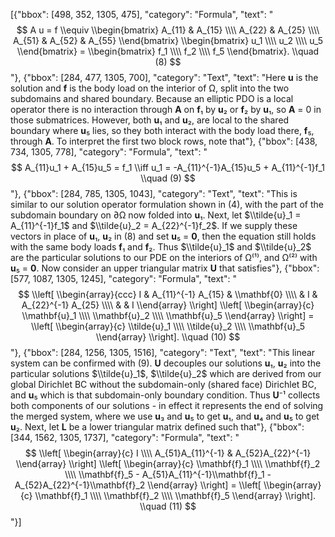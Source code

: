 [{"bbox": [498, 352, 1305, 475], "category": "Formula", "text": "$$ A u = f \\equiv \\begin{bmatrix} A_{11} & A_{15} \\\\ A_{22} & A_{25} \\\\ A_{51} & A_{52} & A_{55} \\end{bmatrix} \\begin{bmatrix} u_1 \\\\ u_2 \\\\ u_5 \\end{bmatrix} = \\begin{bmatrix} f_1 \\\\ f_2 \\\\ f_5 \\end{bmatrix}. \\quad (8) $$"}, {"bbox": [284, 477, 1305, 700], "category": "Text", "text": "Here **u** is the solution and **f** is the body load on the interior of Ω, split into the two subdomains and shared boundary. Because an elliptic PDO is a local operator there is no interaction through **A** on **f**₁ by **u**₂ or **f**₂ by **u**₁, so **A** = 0 in those submatrices. However, both **u**₁ and **u**₂, are local to the shared boundary where **u**₅ lies, so they both interact with the body load there, **f**₅, through **A**. To interpret the first two block rows, note that"}, {"bbox": [438, 734, 1305, 778], "category": "Formula", "text": "$$ A_{11}u_1 + A_{15}u_5 = f_1 \\iff u_1 = -A_{11}^{-1}A_{15}u_5 + A_{11}^{-1}f_1 \\quad (9) $$"}, {"bbox": [284, 785, 1305, 1043], "category": "Text", "text": "This is similar to our solution operator formulation shown in (4), with the part of the subdomain boundary on ∂Ω now folded into **u**₁. Next, let $\\tilde{u}_1 = A_{11}^{-1}f_1$ and $\\tilde{u}_2 = A_{22}^{-1}f_2$. If we supply these vectors in place of **u**₁, **u**₂ in (8) and set **u**₅ = **0**, then the equation still holds with the same body loads **f**₁ and **f**₂. Thus $\\tilde{u}_1$ and $\\tilde{u}_2$ are the particular solutions to our PDE on the interiors of Ω⁽¹⁾, and Ω⁽²⁾ with **u**₅ = **0**. Now consider an upper triangular matrix **U** that satisfies"}, {"bbox": [577, 1087, 1305, 1245], "category": "Formula", "text": "$$ \\left[ \\begin{array}{ccc} I & A_{11}^{-1} A_{15} & \\mathbf{0} \\\\ & I & A_{22}^{-1} A_{25} \\\\ & & I \\end{array} \\right] \\left[ \\begin{array}{c} \\mathbf{u}_1 \\\\ \\mathbf{u}_2 \\\\ \\mathbf{u}_5 \\end{array} \\right] = \\left[ \\begin{array}{c} \\tilde{u}_1 \\\\ \\tilde{u}_2 \\\\ \\mathbf{u}_5 \\end{array} \\right]. \\quad (10) $$"}, {"bbox": [284, 1256, 1305, 1516], "category": "Text", "text": "This linear system can be confirmed with (9). **U** decouples our solutions **u**₁, **u**₂ into the particular solutions $\\tilde{u}_1$, $\\tilde{u}_2$ which are derived from our global Dirichlet BC without the subdomain-only (shared face) Dirichlet BC, and **u**₅ which is that subdomain-only boundary condition. Thus **U**⁻¹ collects both components of our solutions - in effect it represents the end of solving the merged system, where we use **u**₃ and **u**₅ to get **u**₁, and **u**₄ and **u**₅ to get **u**₂. Next, let **L** be a lower triangular matrix defined such that"}, {"bbox": [344, 1562, 1305, 1737], "category": "Formula", "text": "$$ \\left[ \\begin{array}{c} I \\\\ A_{51}A_{11}^{-1} & A_{52}A_{22}^{-1} \\end{array} \\right] \\left[ \\begin{array}{c} \\mathbf{f}_1 \\\\ \\mathbf{f}_2 \\\\ \\mathbf{f}_5 - A_{51}A_{11}^{-1}\\mathbf{f}_1 - A_{52}A_{22}^{-1}\\mathbf{f}_2 \\end{array} \\right] = \\left[ \\begin{array}{c} \\mathbf{f}_1 \\\\ \\mathbf{f}_2 \\\\ \\mathbf{f}_5 \\end{array} \\right]. \\quad (11) $$"}]